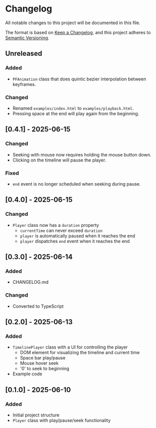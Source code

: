 # Changelog

All notable changes to this project will be documented in this file.

The format is based on [Keep a Changelog](https://keepachangelog.com/en/1.0.0/),
and this project adheres to [Semantic Versioning](https://semver.org/spec/v2.0.0.html).

## Unreleased

### Added
- `PFAnimation` class that does quintic bezier interpolation between keyframes.

### Changed
- Renamed `examples/index.html` to `examples/playback.html`.
- Pressing space at the end will play again from the beginning.

## [0.4.1] - 2025-06-15

### Changed
- Seeking with mouse now requires holding the mouse button down.
- Clicking on the timeline will pause the player.

### Fixed
- `end` event is no longer scheduled when seeking during pause.

## [0.4.0] - 2025-06-15

### Changed
- `Player` class now has a `duration` property
    - `currentTime` can never exceed `duration`
    - `player` is automatically paused when it reaches the end
    - `player` dispatches `end` event when it reaches the end

## [0.3.0] - 2025-06-14

### Added
- CHANGELOG.md

### Changed
- Converted to TypeScript

## [0.2.0] - 2025-06-13

### Added
- `TimelinePlayer` class with a UI for controlling the player
    - DOM element for visualizing the timeline and current time
    - Space bar play/pause
    - Mouse hover seek
    - '0' to seek to beginning
- Example code

## [0.1.0] - 2025-06-10

### Added
- Initial project structure
- `Player` class with play/pause/seek functionality
